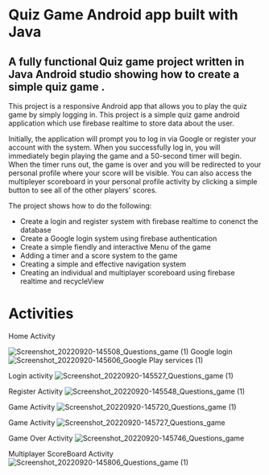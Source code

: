 # Quiz Game Android app built with Java

## A fully functional Quiz game project written in Java Android studio showing how to create a simple quiz game .

This project is a responsive Android app that allows you to play the quiz game by simply logging in.
This project is a simple quiz game  android application which use firebase realtime to store data about the user.

Initially, the application will prompt you to log in via Google or register your account with the system. When you successfully log in, you will immediately begin playing the game and a 50-second timer will begin.
When the timer runs out, the game is over and you will be redirected to your personal profile where your score will be visible. You can also access the multipleyer scoreboard in your personal profile activity by clicking a simple button to see all of the other players' scores.

The project shows how to do the following:
* Create a login and register system with firebase realtime to conenct the database
* Create a Google login system using firebase authentication
* Create a simple fiendly and interactive Menu of the game
* Adding a timer and a score system to the game
* Creating a simple and effective navigation system
* Creating an individual and  multiplayer scoreboard using firebase realtime and recycleView

# Activities

Home Activity

![Screenshot_20220920-145508_Questions_game (1)](https://user-images.githubusercontent.com/93276114/191284820-6212abb8-9735-427a-abfe-de8818d978c3.jpg)
Google login
![Screenshot_20220920-145606_Google Play services (1)](https://user-images.githubusercontent.com/93276114/191285317-448f76c6-47e8-45c1-b800-e5cc67aa33e8.jpg)
 
 Login activity
![Screenshot_20220920-145527_Questions_game (1)](https://user-images.githubusercontent.com/93276114/191285500-c8fff1eb-03b5-458e-a023-eaf16e376b67.jpg)
 
 Register Activity
![Screenshot_20220920-145548_Questions_game (1)](https://user-images.githubusercontent.com/93276114/191285828-ee692169-e70e-42cb-8224-e02bce4c9892.jpg)
 
 Game Activity
 ![Screenshot_20220920-145720_Questions_game (1)](https://user-images.githubusercontent.com/93276114/191286040-fdcbc212-6663-45e8-836c-5b4cc5a20d21.jpg)
 
 Game Activity
![Screenshot_20220920-145727_Questions_game](https://user-images.githubusercontent.com/93276114/191286226-071e59da-e2d6-403a-b13b-2fa1cad10bf4.jpg)
 
 Game Over Activity
 ![Screenshot_20220920-145746_Questions_game](https://user-images.githubusercontent.com/93276114/191286394-401a57a6-e900-4ce2-95f8-85c0c1def510.jpg)

Multiplayer ScoreBoard Activity
![Screenshot_20220920-145806_Questions_game (1)](https://user-images.githubusercontent.com/93276114/191286598-a47e08ba-5786-442a-8bb7-04cd7b127c9b.jpg)



 





